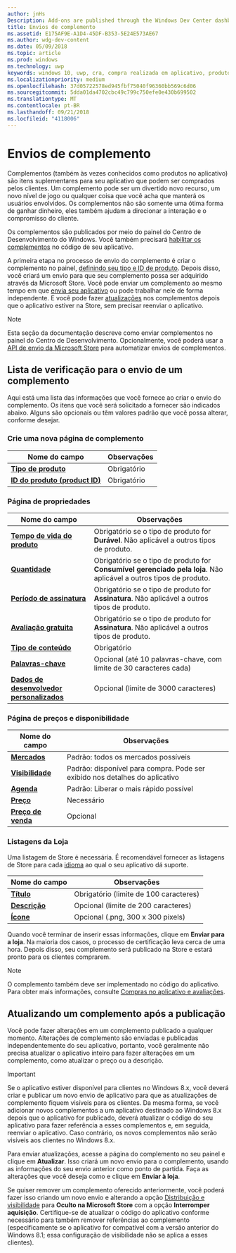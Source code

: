 ```yaml
---
author: jnHs
Description: Add-ons are published through the Windows Dev Center dashboard.
title: Envios de complemento
ms.assetid: E175AF9E-A1D4-45DF-B353-5E24E573AE67
ms.author: wdg-dev-content
ms.date: 05/09/2018
ms.topic: article
ms.prod: windows
ms.technology: uwp
keywords: windows 10, uwp, cra, compra realizada em aplicativo, produto no aplicativo, envio de cra
ms.localizationpriority: medium
ms.openlocfilehash: 37d05722578ed945fbf75040f96360bb569c6d06
ms.sourcegitcommit: 5dda01da4702cbc49c799c750efe0e430b699502
ms.translationtype: MT
ms.contentlocale: pt-BR
ms.lasthandoff: 09/21/2018
ms.locfileid: "4118006"
---
```

# <a name="add-on-submissions"></a>Envios de complemento

Complementos (também às vezes conhecidos como produtos no aplicativo) são itens suplementares para seu aplicativo que podem ser comprados pelos clientes. Um complemento pode ser um divertido novo recurso, um novo nível de jogo ou qualquer coisa que você acha que manterá os usuários envolvidos. Os complementos não são somente uma ótima forma de ganhar dinheiro, eles também ajudam a direcionar a interação e o compromisso do cliente.

Os complementos são publicados por meio do painel do Centro de Desenvolvimento do Windows. Você também precisará [habilitar os complementos](../monetize/in-app-purchases-and-trials.md) no código de seu aplicativo.

A primeira etapa no processo de envio do complemento é criar o complemento no painel, [definindo seu tipo e ID de produto](set-your-add-on-product-id.md). Depois disso, você criará um envio para que seu complemento possa ser adquirido através da Microsoft Store. Você pode enviar um complemento ao mesmo tempo em que [envia seu aplicativo](app-submissions.md) ou pode trabalhar nele de forma independente. E você pode fazer [atualizações](#updating-an-add-on-after-publication) nos complementos depois que o aplicativo estiver na Store, sem precisar reenviar o aplicativo.

> [!NOTE]
> Esta seção da documentação descreve como enviar complementos no painel do Centro de Desenvolvimento. Opcionalmente, você poderá usar a [API de envio da Microsoft Store](../monetize/create-and-manage-submissions-using-windows-store-services.md) para automatizar envios de complementos.


## <a name="checklist-for-submitting-an-add-on"></a>Lista de verificação para o envio de um complemento

Aqui está uma lista das informações que você fornece ao criar o envio do complemento. Os itens que você será solicitado a fornecer são indicados abaixo. Alguns são opcionais ou têm valores padrão que você possa alterar, conforme desejar.


### <a name="create-a-new-add-on-page"></a>Crie uma nova página de complemento

| Nome do campo                    | Observações                            |
|-------------------------------|----------------------------------|
| [**Tipo de produto**](set-your-add-on-product-id.md#product-type)      | Obrigatório |  
| [**ID do produto (product ID)**](set-your-add-on-product-id.md#product-id)          | Obrigatório |        


### <a name="properties-page"></a>Página de propriedades

| Nome do campo                    | Observações                              |   
|-------------------------------|------------------------------------|
| [**Tempo de vida do produto**](enter-add-on-properties.md#product-lifetime)  | Obrigatório se o tipo de produto for **Durável**. Não aplicável a outros tipos de produto. |
| [**Quantidade**](enter-add-on-properties.md#quantity)  | Obrigatório se o tipo de produto for **Consumível gerenciado pela loja**. Não aplicável a outros tipos de produto. |
| [**Período de assinatura**](enter-add-on-properties.md#subscription-period)          | Obrigatório se o tipo de produto for **Assinatura**. Não aplicável a outros tipos de produto.       |  
| [**Avaliação gratuita**](enter-add-on-properties.md#free-trial)          | Obrigatório se o tipo de produto for **Assinatura**. Não aplicável a outros tipos de produto.       |
| [**Tipo de conteúdo**](enter-add-on-properties.md#content-type)          | Obrigatório    |               
| [**Palavras-chave**](enter-add-on-properties.md#keywords)                  | Opcional (até 10 palavras-chave, com limite de 30 caracteres cada) |
| [**Dados de desenvolvedor personalizados**](enter-add-on-properties.md#custom-developer-data)   | Opcional (limite de 3000 caracteres)            |


### <a name="pricing-and-availability-page"></a>Página de preços e disponibilidade

| Nome do campo                    | Observações                                       |
|-------------------------------|---------------------------------------------|
| [**Mercados**](set-add-on-pricing-and-availability.md#markets)  | Padrão: todos os mercados possíveis |
| [**Visibilidade**](set-add-on-pricing-and-availability.md#visibility)   | Padrão: disponível para compra. Pode ser exibido nos detalhes do aplicativo |
| [**Agenda**](set-add-on-pricing-and-availability.md#schedule)    | Padrão: Liberar o mais rápido possível
| [**Preço**](set-add-on-pricing-and-availability.md#pricing)                | Necessário                                    |
| [**Preço de venda**](put-apps-and-add-ons-on-sale.md)               | Opcional                    |


### <a name="store-listings"></a>Listagens da Loja

Uma listagem de Store é necessária. É recomendável fornecer as listagens de Store para cada [idioma](create-add-on-store-listings.md#store-listing-languages) ao qual o seu aplicativo dá suporte.

| Nome do campo                    | Observações                                       |
|-------------------------------|---------------------------------------------|
| [**Título**](create-add-on-store-listings.md#title)                    | Obrigatório (limite de 100 caracteres)           |
| [**Descrição**](create-add-on-store-listings.md#description)       | Opcional (limite de 200 caracteres)            |
| [**Ícone**](create-add-on-store-listings.md#icon)                    | Opcional (.png, 300 x 300 pixels)            |


Quando você terminar de inserir essas informações, clique em **Enviar para a loja**. Na maioria dos casos, o processo de certificação leva cerca de uma hora. Depois disso, seu complemento será publicado na Store e estará pronto para os clientes comprarem.

> [!NOTE]
> O complemento também deve ser implementado no código do aplicativo. Para obter mais informações, consulte [Compras no aplicativo e avaliações](../monetize/in-app-purchases-and-trials.md).


## <a name="updating-an-add-on-after-publication"></a>Atualizando um complemento após a publicação

Você pode fazer alterações em um complemento publicado a qualquer momento. Alterações de complemento são enviadas e publicadas independentemente do seu aplicativo, portanto, você geralmente não precisa atualizar o aplicativo inteiro para fazer alterações em um complemento, como atualizar o preço ou a descrição.

> [!IMPORTANT]
> Se o aplicativo estiver disponível para clientes no Windows 8.x, você deverá criar e publicar um novo envio de aplicativo para que as atualizações de complemento fiquem visíveis para os clientes. Da mesma forma, se você adicionar novos complementos a um aplicativo destinado ao Windows 8.x depois que o aplicativo for publicado, deverá atualizar o código do seu aplicativo para fazer referência a esses complementos e, em seguida, reenviar o aplicativo. Caso contrário, os novos complementos não serão visíveis aos clientes no Windows 8.x.

Para enviar atualizações, acesse a página do complemento no seu painel e clique em **Atualizar**. Isso criará um novo envio para o complemento, usando as informações do seu envio anterior como ponto de partida. Faça as alterações que você deseja como e clique em **Enviar à loja**.

Se quiser remover um complemento oferecido anteriormente, você poderá fazer isso criando um novo envio e alterando a opção [Distribuição e visibilidade](set-add-on-pricing-and-availability.md) para **Oculto na Microsoft Store** com a opção **Interromper aquisição**. Certifique-se de atualizar o código do aplicativo conforme necessário para também remover referências ao complemento (especificamente se o aplicativo for compatível com a versão anterior do Windows 8.1; essa configuração de visibilidade não se aplica a esses clientes).

